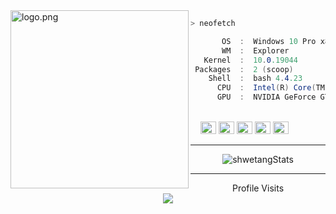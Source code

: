  <img align="left" src="https://cdn.discordapp.com/attachments/930031622135377953/930115644064681984/tumblr_n8gux98bRT1r6zgh0o1_500.gif" alt="logo.png" width="285" /> 
 
```zsh
> neofetch
```


```csharp
       OS  :  Windows 10 Pro x86_64
       WM  :  Explorer
   Kernel  :  10.0.19044
 Packages  :  2 (scoop)
    Shell  :  bash 4.4.23
      CPU  :  Intel(R) Core(TM) i7-9750H CPU @ 2.600GHz
      GPU  :  NVIDIA GeForce GTX 1660 Ti
```

 <p align="left">
  &nbsp; &nbsp; &nbsp; &nbsp; &nbsp;&nbsp; &nbsp; &nbsp; &nbsp; &nbsp;&nbsp; &nbsp; &nbsp; &nbsp; &nbsp; &nbsp; &nbsp; &nbsp; &nbsp; &nbsp; &nbsp;&nbsp; &nbsp; &nbsp; &nbsp; &nbsp;&nbsp; &nbsp; &nbsp; &nbsp; &nbsp;
  <img alt="#474342" src="https://via.placeholder.com/15/474342/000000?text=+" width="25" height="20" />
  <img alt="#fbedf6" src="https://via.placeholder.com/15/4ca4eb/000000?text=+" width="25" height="20" />
  <img alt="#c9594d" src="https://via.placeholder.com/15/d74681/000000?text=+" width="25" height="20" />
  <img alt="#f8b9b2" src="https://via.placeholder.com/15/60409c/000000?text=+" width="25" height="20" />
  <img alt="#ae9c9d" src="https://via.placeholder.com/15/ae9c9d/000000?text=+" width="25" height="20" />
</p>

---

<p align="center">
  <img src="https://github-readme-stats.vercel.app/api?username=gk4t&theme=dark&show_icons=true" alt="shwetangStats" />  
</p>

---

<p align="center"> 
  Profile Visits<br>
  <img src="https://profile-counter.glitch.me/gk4t/count.svg" />
</p>
